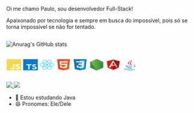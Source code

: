 Oi me chamo Paulo, sou desenvolvedor Full-Stack!

Apaixonado por tecnologia e sempre em busca do impossível, pois só se torna impossível se não for tentado.
##
![Anurag's GitHub stats](https://github-readme-stats.vercel.app/api?username=anuraghazra&show_icons=true&theme=radical)

<div style="display: inline_block"><br>
  <img align="center" alt="Paulo-Js" height="30" width="40" src="https://raw.githubusercontent.com/devicons/devicon/master/icons/javascript/javascript-plain.svg">
  <img align="center" alt="Paulo-Ts" height="30" width="40" src="https://raw.githubusercontent.com/devicons/devicon/master/icons/typescript/typescript-plain.svg">
  <img align="center" alt="Paulo-React" height="30" width="40" src="https://raw.githubusercontent.com/devicons/devicon/master/icons/react/react-original.svg">
  <img align="center" alt="Paulo-HTML" height="30" width="40" src="https://raw.githubusercontent.com/devicons/devicon/master/icons/html5/html5-original.svg">
  <img align="center" alt="Paulo-CSS" height="30" width="40" src="https://raw.githubusercontent.com/devicons/devicon/master/icons/css3/css3-original.svg">
  <img align="center" alt="Paulo-Node" height="30" width="40" src="https://raw.githubusercontent.com/devicons/devicon/master/icons/nodejs/nodejs-original.svg">
  <img align="center" alt="Paulo-Angular" height="30" width="40" src="https://raw.githubusercontent.com/devicons/devicon/master/icons/angularjs/angularjs-original.svg">
  <img align="center" alt="Paulo-Java" height="30" width="40" src="https://raw.githubusercontent.com/devicons/devicon/master/icons/java/java-original.svg">
</div>

##

<div> 
  <a href="https://www.instagram.com/venoshk_moon/?utm_source=qr&igsh=OXVzeGV4amVxd3Vk" target="_blank">
    <img src="https://img.shields.io/badge/-Instagram-%23E4405F?style=for-the-badge&logo=instagram&logoColor=white" target="_blank">
  </a>
  
  <a href = "mailto:venoshk.henrique@gmail.com">
    <img src="https://img.shields.io/badge/-Gmail-%23333?style=for-the-badge&logo=gmail&logoColor=white" target="_blank">
  </a>
</div>


- 📖 Estou estudando Java
- 😄 Pronomes: Ele/Dele

